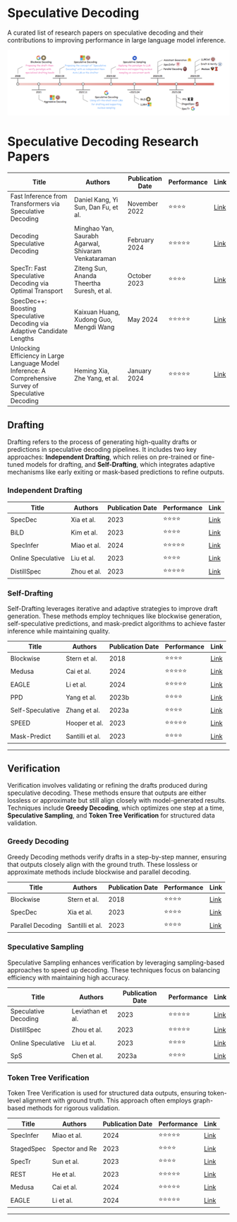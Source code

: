 # Speculative Decoding 

A curated list of research papers on speculative decoding and their contributions to improving performance in large language model inference.


![Speculative Decoding](speculative-decoding-timeline.png)
# Speculative Decoding Research Papers

**Title**                                                                                   | **Authors**                                     | **Publication Date** | **Performance** | **Link**                                                                                   |
|--------------------------------------------------------------------------------------------|------------------------------------------------|----------------------|-----------------|-------------------------------------------------------------------------------------------|
| Fast Inference from Transformers via Speculative Decoding                                  | Daniel Kang, Yi Sun, Dan Fu, et al.            | November 2022        | ⭐⭐⭐⭐           | [Link](https://arxiv.org/abs/2211.17192)                                             |
| Decoding Speculative Decoding                                                              | Minghao Yan, Saurabh Agarwal, Shivaram Venkataraman | February 2024       | ⭐⭐⭐⭐⭐          | [Link](https://arxiv.org/abs/2402.01528)                                             |
| SpecTr: Fast Speculative Decoding via Optimal Transport                                    | Ziteng Sun, Ananda Theertha Suresh, et al.     | October 2023         | ⭐⭐⭐⭐           | [Link](https://arxiv.org/abs/2310.15141)                                             |
| SpecDec++: Boosting Speculative Decoding via Adaptive Candidate Lengths                    | Kaixuan Huang, Xudong Guo, Mengdi Wang         | May 2024             | ⭐⭐⭐⭐⭐          | [Link](https://arxiv.org/abs/2405.19715)                                             |
| Unlocking Efficiency in Large Language Model Inference: A Comprehensive Survey of Speculative Decoding | Heming Xia, Zhe Yang, et al.                   | January 2024         | ⭐⭐⭐⭐⭐          | [Link](https://arxiv.org/abs/2401.07851)                                             |




## Drafting

Drafting refers to the process of generating high-quality drafts or predictions in speculative decoding pipelines. It includes two key approaches: **Independent Drafting**, which relies on pre-trained or fine-tuned models for drafting, and **Self-Drafting**, which integrates adaptive mechanisms like early exiting or mask-based predictions to refine outputs.

### Independent Drafting
| **Title**                                   | **Authors**           | **Publication Date** | **Performance** | **Link**                                   |
|---------------------------------------------|-----------------------|----------------------|-----------------|--------------------------------------------|
| SpecDec                                     | Xia et al.            | 2023                 | ⭐⭐⭐⭐           | [Link](https://arxiv.org/abs/2211.17192) |
| BiLD                                        | Kim et al.            | 2023                 | ⭐⭐⭐⭐           | [Link](https://example.com)          |
| SpecInfer                                   | Miao et al.           | 2024                 | ⭐⭐⭐⭐⭐          | [Link](https://example.com)          |
| Online Speculative                          | Liu et al.            | 2023                 | ⭐⭐⭐⭐           | [Link](https://example.com)          |
| DistillSpec                                 | Zhou et al.           | 2023                 | ⭐⭐⭐⭐⭐          | [Link](https://example.com)          |

### Self-Drafting
Self-Drafting leverages iterative and adaptive strategies to improve draft generation. These methods employ techniques like blockwise generation, self-speculative predictions, and mask-predict algorithms to achieve faster inference while maintaining quality.

| **Title**                                   | **Authors**           | **Publication Date** | **Performance** | **Link**                                   |
|---------------------------------------------|-----------------------|----------------------|-----------------|--------------------------------------------|
| Blockwise                                   | Stern et al.          | 2018                 | ⭐⭐⭐⭐           | [Link](https://example.com)          |
| Medusa                                      | Cai et al.            | 2024                 | ⭐⭐⭐⭐⭐          | [Link](https://example.com)          |
| EAGLE                                       | Li et al.             | 2024                 | ⭐⭐⭐⭐⭐          | [Link](https://example.com)          |
| PPD                                         | Yang et al.           | 2023b                | ⭐⭐⭐⭐           | [Link](https://example.com)          |
| Self-Speculative                            | Zhang et al.          | 2023a                | ⭐⭐⭐⭐           | [Link](https://example.com)          |
| SPEED                                       | Hooper et al.         | 2023                 | ⭐⭐⭐⭐⭐          | [Link](https://example.com)          |
| Mask-Predict                                | Santilli et al.       | 2023                 | ⭐⭐⭐⭐           | [Link](https://example.com)          |

---

## Verification

Verification involves validating or refining the drafts produced during speculative decoding. These methods ensure that outputs are either lossless or approximate but still align closely with model-generated results. Techniques include **Greedy Decoding**, which optimizes one step at a time, **Speculative Sampling**, and **Token Tree Verification** for structured data validation.

### Greedy Decoding
Greedy Decoding methods verify drafts in a step-by-step manner, ensuring that outputs closely align with the ground truth. These lossless or approximate methods include blockwise and parallel decoding.

| **Title**                                   | **Authors**           | **Publication Date** | **Performance** | **Link**                                   |
|---------------------------------------------|-----------------------|----------------------|-----------------|--------------------------------------------|
| Blockwise                                   | Stern et al.          | 2018                 | ⭐⭐⭐⭐           | [Link](https://example.com)          |
| SpecDec                                     | Xia et al.            | 2023                 | ⭐⭐⭐⭐           | [Link](https://example.com)          |
| Parallel Decoding                           | Santilli et al.       | 2023                 | ⭐⭐⭐⭐           | [Link](https://example.com)          |

### Speculative Sampling
Speculative Sampling enhances verification by leveraging sampling-based approaches to speed up decoding. These techniques focus on balancing efficiency with maintaining high accuracy.

| **Title**                                   | **Authors**           | **Publication Date** | **Performance** | **Link**                                   |
|---------------------------------------------|-----------------------|----------------------|-----------------|--------------------------------------------|
| Speculative Decoding                        | Leviathan et al.      | 2023                 | ⭐⭐⭐⭐⭐          | [Link](https://example.com)          |
| DistillSpec                                 | Zhou et al.           | 2023                 | ⭐⭐⭐⭐⭐          | [Link](https://example.com)          |
| Online Speculative                          | Liu et al.            | 2023                 | ⭐⭐⭐⭐           | [Link](https://example.com)          |
| SpS                                         | Chen et al.           | 2023a                | ⭐⭐⭐⭐           | [Link](https://example.com)          |

### Token Tree Verification
Token Tree Verification is used for structured data outputs, ensuring token-level alignment with ground truth. This approach often employs graph-based methods for rigorous validation.

| **Title**                                   | **Authors**           | **Publication Date** | **Performance** | **Link**                                   |
|---------------------------------------------|-----------------------|----------------------|-----------------|--------------------------------------------|
| SpecInfer                                   | Miao et al.           | 2024                 | ⭐⭐⭐⭐⭐          | [Link](https://example.com)          |
| StagedSpec                                  | Spector and Re        | 2023                 | ⭐⭐⭐⭐           | [Link](https://example.com)          |
| SpecTr                                      | Sun et al.            | 2023                 | ⭐⭐⭐⭐           | [Link](https://example.com)          |
| REST                                        | He et al.             | 2023                 | ⭐⭐⭐⭐⭐          | [Link](https://example.com)          |
| Medusa                                      | Cai et al.            | 2024                 | ⭐⭐⭐⭐⭐          | [Link](https://example.com)          |
| EAGLE                                       | Li et al.             | 2024                 | ⭐⭐⭐⭐⭐          | [Link](https://example.com)          |

---